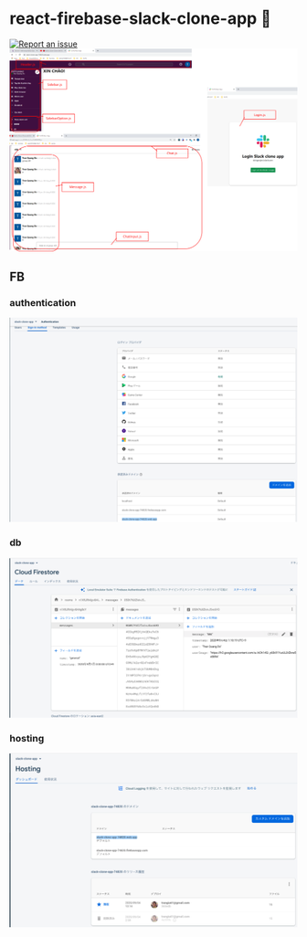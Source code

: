 # react-firebase-slack-clone-app 🚀

[![Report an issue](https://img.shields.io/badge/Support-Issues-green)](https://github.com/tquangdo/react-firebase-slack-clone-app/issues/new)
![structure](structure.png)

## FB
### authentication
![authentication](authentication.png)
### db
![db](db.png)
### hosting
![hosting](hosting.png)
